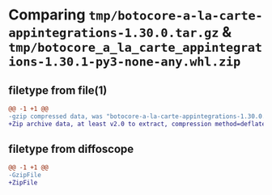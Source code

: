 # Comparing `tmp/botocore-a-la-carte-appintegrations-1.30.0.tar.gz` & `tmp/botocore_a_la_carte_appintegrations-1.30.1-py3-none-any.whl.zip`

## filetype from file(1)

```diff
@@ -1 +1 @@
-gzip compressed data, was "botocore-a-la-carte-appintegrations-1.30.0.tar", last modified: Tue Jul  4 01:44:13 2023, max compression
+Zip archive data, at least v2.0 to extract, compression method=deflate
```

## filetype from diffoscope

```diff
@@ -1 +1 @@
-GzipFile
+ZipFile
```

